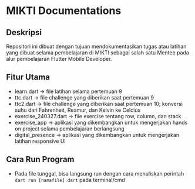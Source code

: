 # MIKTI Documentations

## Deskripsi
Repositori ini dibuat dengan tujuan mendokumentasikan tugas atau latihan yang dibuat selama pembelajaran di MIKTI sebagai salah satu Mentee pada alur pembelajaran Flutter Mobile Developer.

## Fitur Utama

- learn.dart -> file latihan selama pertemuan 9
- ttc.dart -> file challenge yang diberikan saat pertemuan 9
- ttc2.dart ->  file challenge yang diberikan saat pertemuan 10; konversi suhu dari Fahrenheit, Reamur, dan Kelvin ke Celcius
- exercise_240327.dart -> file exercise tentang row, column, dan stack
- exercise_app -> aplikasi yang dikembangkan untuk mengerjakan hands on project selama pembelajaran berlangsung
- digital_presence -> aplikasi yang dikembangkan untuk mengerjakan latihan responsive UI

## Cara Run Program

- Pada file tunggal, bisa langsung run dengan cara menuliskan perintah `dart run [namafile].dart` pada terminal/cmd
